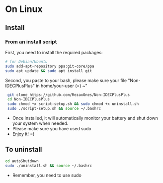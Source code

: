 # On Linux

## Install

### From an install script


First, you need to install the required packages:

```bash
# for Debian/Ubuntu
sudo add-apt-repository ppa:git-core/ppa
sudo apt update && sudo apt install git
```
Second, you paste to your bash, please make sure your file "Non-IDECPlusPlus" in home/your-user (=) ~"

```bash
 git clone https://github.com/RezaxOnes/Non-IDECPlusPlus
 cd Non-IDECPlusPlus
 sudo chmod +x script-setup.sh && sudo chmod +x uninstall.sh
 sudo ./script-setup.sh && source ~/.bashrc
```
- Once installed, it will automatically monitor your battery and shut down your system when needed.
- Please make sure you have used sudo
- Enjoy it! =)

## To uninstall

```bash
cd autoShutdown
sudo ./uninstall.sh && source ~/.bashrc
```

- Remember, you need to use sudo 
